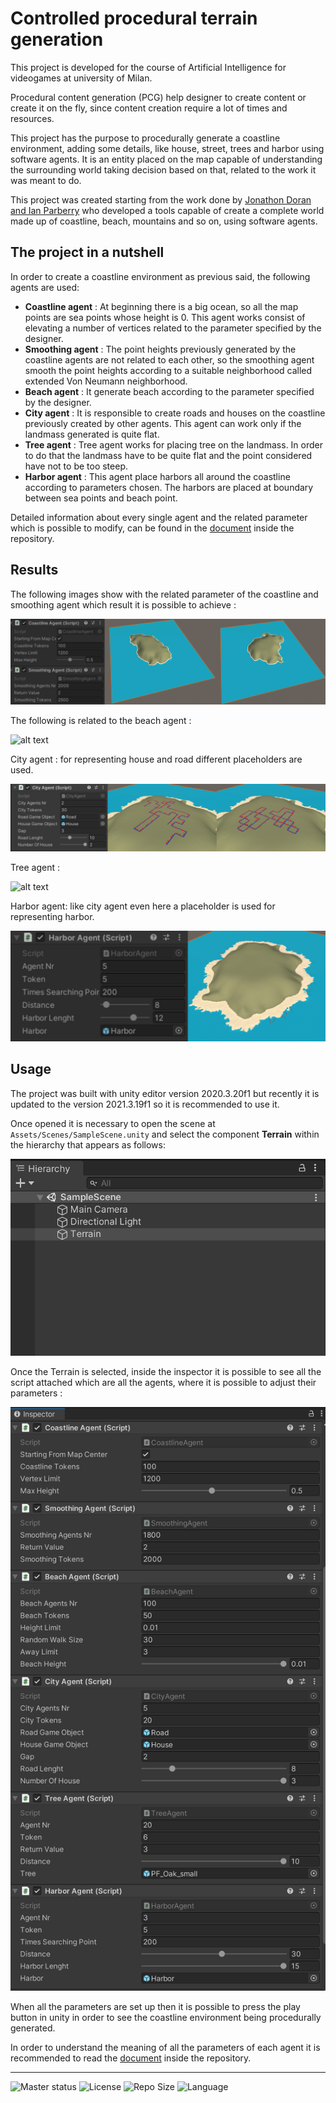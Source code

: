 # Controlled procedural terrain generation

This project is developed for the course of Artificial Intelligence for videogames at university of Milan. 

Procedural content generation (PCG) help designer to create content or create it on the fly, since content creation require a lot of times and resources.

This project has the purpose to procedurally generate a coastline environment, adding some details, like house, street, trees and harbor using software agents.
It is an entity placed on the map capable of understanding the surrounding world taking decision based on that, related to the work it was meant to do.

This project was created starting from the work done by [Jonathon Doran and Ian Parberry](https://ieeexplore.ieee.org/document/5454273) who developed a tools capable of create a complete world made up of coastline, beach, mountains and so on, using software agents.

## The project in a nutshell

In order to create a coastline environment as previous said, the following agents are used: 
* __Coastline agent__ : At beginning there is a big ocean, so all the map points are sea points whose height is 0. This agent works consist of elevating a number of vertices related to the parameter specified by the designer.
* __Smoothing agent__ : The point heights previously generated by the coastline agents are not related to each other, so the smoothing agent smooth the point heights according to a suitable neighborhood called extended Von Neumann neighborhood.
* __Beach agent__ : It generate beach according to the parameter specified by the designer.
* __City agent__ : It is responsible to create roads and houses on the coastline previously created by other agents. This agent can work only if the landmass generated is quite flat.
* __Tree agent__ : Tree agent works for placing tree on the landmass. In order to do that the landmass have to be quite flat and the point considered have not to be too steep.
* __Harbor agent__ : This agent place harbors all around the coastline according to parameters chosen. The harbors are placed at boundary between sea points and beach point.

Detailed information about every single agent and the related parameter which is possible to modify, can be found in the [document](Document/Document.pdf) inside the repository.

## Results

The following images show with the related parameter of the coastline and smoothing agent which result it is possible to achieve : 

![alt text](Document/images/Smoothing_agent/256_agenti/result.png)

The following is related to the beach agent : 

![alt text](Document/images/Beach_agent/result.png)

City agent : for representing house and road different placeholders are used.

![alt text](Document/images/City_Agent/2/result.png)

Tree agent :

![alt text](Document/images/Tree_agent/1/result.png)

Harbor agent: like city agent even here a placeholder is used for representing harbor.

![alt text](Document/images/Harbor_agent/result.png)

## Usage

The project was built with unity editor version 2020.3.20f1 but recently it is updated to the version 2021.3.19f1 so it is recommended to use it. 

Once opened it is necessary to open the scene at `Assets/Scenes/SampleScene.unity` and select the component __Terrain__ within the hierarchy that appears as follows:

![alt text](Document/images/Hierarchy.png)

Once the Terrain is selected, inside the inspector it is possible to see all the script attached which are all the agents, where it is possible to adjust their parameters :

![alt text](Document/images/Inspector.png)

When all the parameters are set up then it is possible to press the play button in unity in order to see the coastline environment being procedurally generated.

In order to understand the meaning of all the parameters of each agent it is recommended to read the [document](Document/Document.pdf) inside the repository.

---

![Master status](https://img.shields.io/github/checks-status/FreddyGitHM/Controlled-Procedural-Terrain-Generation/master)
![License](https://img.shields.io/github/license/FreddyGitHM/Controlled-Procedural-Terrain-Generation) 
![Repo Size](https://img.shields.io/github/repo-size/FreddyGitHM/Controlled-Procedural-Terrain-Generation)
![Language](https://img.shields.io/badge/language-C%23-success)